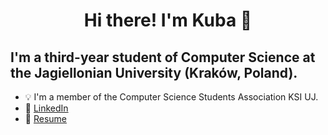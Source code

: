 ### <h1 align="center"> Hi there! I'm Kuba 👋 </h1>
## I'm a third-year student of Computer Science at the Jagiellonian University (Kraków, Poland).
- 💡 I'm a member of the Computer Science Students Association KSI UJ.
- 💼 [LinkedIn](https://www.linkedin.com/in/jakub-steczkiewicz/)
- 📄 [Resume](https://drive.google.com/file/d/1p3MLCbuI2t7krNuGZWtMtSEwovwyOzlH/view?usp=sharing)

<!--
**Stekoaa/Stekoaa** is a ✨ _special_ ✨ repository because its `README.md` (this file) appears on your GitHub profile.

Here are some ideas to get you started:

- 🔭 I’m currently working on ...
- 🌱 I’m currently learning ...
- 👯 I’m looking to collaborate on ...
- 🤔 I’m looking for help with ...
- 💬 Ask me about ...
- 📫 How to reach me: ...
- 😄 Pronouns: ...
- ⚡ Fun fact: ...
-->
